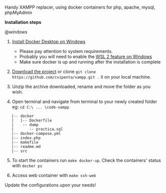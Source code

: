 Handy XAMPP replacer, using docker containers for php,  apache, mysql, phpMyAdmin

**Installation steps**

@windows

1. [Install Docker Desktop on Windows](https://docs.docker.com/desktop/windows/install/)

   - Please pay attention to system requirements.
   - Probably you will need to enable the [WSL 2 feature on Windows](https://docs.docker.com/desktop/windows/install/#install-docker-desktop-on-windows)
   - Make sure docker is up and running after the installation is complete


2. [Download the project](https://github.com/cvipenta/xampp/archive/refs/heads/master.zip) or clone `git clone https://github.com/cvipenta/xampp.git .` it on your local machine.

3. Unzip the archive downloaded, rename and move the folder as you wish.

4. Open terminal and navigate from terminal to your newly created folder eg: `cd C:\ ... \code-xampp`

````     
   |-- docker
   |   |-- Dockerfile
   |    -- dump
   |       -- practica.sql
   |-- docker-compose.yml
   |-- index.php
   |-- makefile
   |-- readme.md
   |-- src
````

5. To start the containers run `make docker-up`. Check the containers' status with `docker ps` 


6. Access web container with `make ssh-web`


Update the configurations upon your needs!